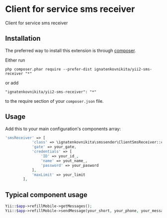Client for service sms receiver
===============================
Client for service sms receiver

Installation
------------

The preferred way to install this extension is through [composer](http://getcomposer.org/download/).

Either run

```
php composer.phar require --prefer-dist ignatenkovnikita/yii2-sms-receiver "*"
```

or add

```
"ignatenkovnikita/yii2-sms-receiver": "*"
```

to the require section of your `composer.json` file.


Usage
-----
Add this to your main configuration's components array:

```php
'smsReceiver' => [
            'class' => \ignatenkovnikita\smssender\ClientSmsReceiver::className(),
            'gate' => your_gate,
            'credentials' => [
                'ID' => your_id_,
                'name' => yout_name_,
                'password' => your_pasword
            ],
            'maxLimit' => your_limit
        ],
```
Typical component usage
-----------------------
```php
Yii::$app->refillMobile->getMessages();
Yii::$app->refillMobile->sendMessage(your_short, your_phone, your_message);
```
